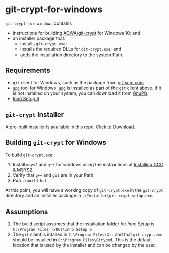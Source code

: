 # git-crypt-for-windows

`git-crypt-for-windows` contains
 * instructions for building [AQWA/git-crypt](https://github.com/AGWA/git-crypt) for Windows 10; and
 * an installer package that:
   - installs `git-crypt.exe`;
   - installs the required DLLs for `git-crypt.exe`; and
   - adds the installation directory to the system Path.

## Requirements
  - `git` client for Windows, such as the package from [git-scm.com](https://git-scm.com/download/win)
  - `gpg` tool for Windows.  `gpg` is installed as part of the `git` client above.
    If it is not installed on your system, you can download it from [GnuPG](https://gnupg.org/).
  - [Inno Setup 6](https://jrsoftware.org/isdl.php)

## `git-crypt` Installer
A pre-built installer is available in this repo. <a href="Installer/git-crypt-setup.exe" download>Click to Download.</a>

## Building `git-crypt` for Windows

To build `git-crypt.exe`:
  1. Install `msys2` and `g++` for windows using the instructions at
     [Installing GCC & MSYS2](https://github.com/orlp/dev-on-windows/wiki/Installing-GCC--&-MSYS2).
  2. Verify that `g++` and `git` are in your Path.
  3. Run `.\build.bat`

At this point, you will have a working copy of `git-crypt.exe` in the `git-crypt`
directory and an installer package in `.\Installer\git-crypt-setup.exe`.

## Assumptions
  1. The build script assumes that the installation folder for _Inno Setup_ is
     `C:\Program Files (x86)\Inno Setup 6`
  2. The `git` client is intalled in `C:\Program Files\Git` and that `git-crypt.exe`
     should be installed in `C:\Program Files\Git\cmd`.  This is the default location
     that is used by the installer and can be changed by the user.
